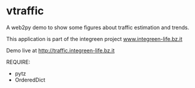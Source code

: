 vtraffic
========

A web2py demo to show some figures about traffic estimation and trends.

This application is part of the integreen project www.integreen-life.bz.it

Demo live at http://traffic.integreen-life.bz.it

REQUIRE:
- pytz
- OrderedDict
